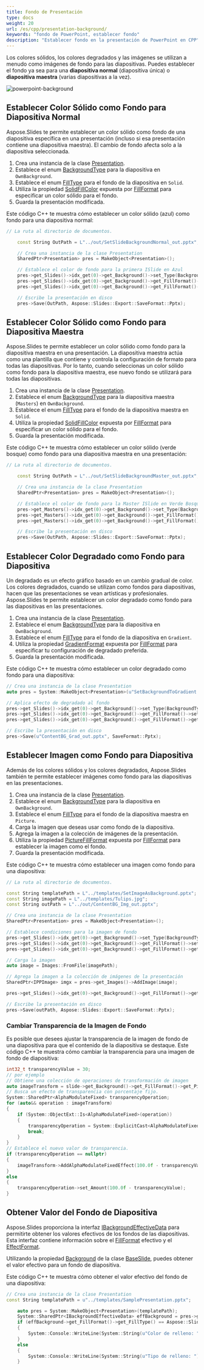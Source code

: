 ```yaml
---
title: Fondo de Presentación
type: docs
weight: 20
url: /es/cpp/presentation-background/
keywords: "fondo de PowerPoint, establecer fondo"
description: "Establecer fondo en la presentación de PowerPoint en CPP"
---
```


Los colores sólidos, los colores degradados y las imágenes se utilizan a menudo como imágenes de fondo para las diapositivas. Puedes establecer el fondo ya sea para una **diapositiva normal** (diapositiva única) o **diapositiva maestra** (varias diapositivas a la vez).

<img src="powerpoint-background.png" alt="powerpoint-background"  />

## **Establecer Color Sólido como Fondo para Diapositiva Normal**

Aspose.Slides te permite establecer un color sólido como fondo de una diapositiva específica en una presentación (incluso si esa presentación contiene una diapositiva maestra). El cambio de fondo afecta solo a la diapositiva seleccionada.

1. Crea una instancia de la clase [Presentation](https://reference.aspose.com/slides/cpp/class/aspose.slides.presentation).
2. Establece el enum [BackgroundType](https://reference.aspose.com/slides/cpp/namespace/aspose.slides#a811de442ed9b0c175aa4dce66d0ba246) para la diapositiva en `OwnBackground`.
3. Establece el enum [FillType](https://reference.aspose.com/slides/cpp/namespace/aspose.slides#a73f3a585b379b3df191d07931378e40a) para el fondo de la diapositiva en `Solid`.
4. Utiliza la propiedad [SolidFillColor](https://reference.aspose.com/slides/cpp/class/aspose.slides.fill_format#a13c48eebf434d92f4c0058796ea15810) expuesta por [FillFormat](https://reference.aspose.com/slides/cpp/class/aspose.slides.fill_format) para especificar un color sólido para el fondo.
5. Guarda la presentación modificada.

Este código C++ te muestra cómo establecer un color sólido (azul) como fondo para una diapositiva normal:

```c++
// La ruta al directorio de documentos.

	const String OutPath = L"../out/SetSlideBackgroundNormal_out.pptx";

	// Crea una instancia de la clase Presentation
	SharedPtr<Presentation> pres = MakeObject<Presentation>();

	// Establece el color de fondo para la primera ISlide en Azul
	pres->get_Slides()->idx_get(0)->get_Background()->set_Type(BackgroundType::OwnBackground);
	pres->get_Slides()->idx_get(0)->get_Background()->get_FillFormat()->set_FillType(FillType::Solid);
	pres->get_Slides()->idx_get(0)->get_Background()->get_FillFormat()->get_SolidFillColor()->set_Color(System::Drawing::Color::get_Blue());

	// Escribe la presentación en disco
	pres->Save(OutPath, Aspose::Slides::Export::SaveFormat::Pptx);

```

## **Establecer Color Sólido como Fondo para Diapositiva Maestra**

Aspose.Slides te permite establecer un color sólido como fondo para la diapositiva maestra en una presentación. La diapositiva maestra actúa como una plantilla que contiene y controla la configuración de formato para todas las diapositivas. Por lo tanto, cuando seleccionas un color sólido como fondo para la diapositiva maestra, ese nuevo fondo se utilizará para todas las diapositivas.

1. Crea una instancia de la clase [Presentation](https://reference.aspose.com/slides/cpp/class/aspose.slides.presentation).
2. Establece el enum [BackgroundType](https://reference.aspose.com/slides/cpp/namespace/aspose.slides#a811de442ed9b0c175aa4dce66d0ba246) para la diapositiva maestra (`Masters`) en `OwnBackground`.
3. Establece el enum [FillType](https://reference.aspose.com/slides/cpp/namespace/aspose.slides#a73f3a585b379b3df191d07931378e40a) para el fondo de la diapositiva maestra en `Solid`.
4. Utiliza la propiedad [SolidFillColor](https://reference.aspose.com/slides/cpp/class/aspose.slides.fill_format#a13c48eebf434d92f4c0058796ea15810) expuesta por [FillFormat](https://reference.aspose.com/slides/cpp/class/aspose.slides.fill_format) para especificar un color sólido para el fondo.
5. Guarda la presentación modificada.

Este código C++ te muestra cómo establecer un color sólido (verde bosque) como fondo para una diapositiva maestra en una presentación:

```c++
// La ruta al directorio de documentos.

	const String OutPath = L"../out/SetSlideBackgroundMaster_out.pptx";

	// Crea una instancia de la clase Presentation
	SharedPtr<Presentation> pres = MakeObject<Presentation>();

	// Establece el color de fondo para la Master ISlide en Verde Bosque
	pres->get_Masters()->idx_get(0)->get_Background()->set_Type(BackgroundType::OwnBackground);
	pres->get_Masters()->idx_get(0)->get_Background()->get_FillFormat()->set_FillType(FillType::Solid);
	pres->get_Masters()->idx_get(0)->get_Background()->get_FillFormat()->get_SolidFillColor()->set_Color(System::Drawing::Color::get_ForestGreen());

	// Escribe la presentación en disco
	pres->Save(OutPath, Aspose::Slides::Export::SaveFormat::Pptx);

```

## **Establecer Color Degradado como Fondo para Diapositiva**

Un degradado es un efecto gráfico basado en un cambio gradual de color. Los colores degradados, cuando se utilizan como fondos para diapositivas, hacen que las presentaciones se vean artísticas y profesionales. Aspose.Slides te permite establecer un color degradado como fondo para las diapositivas en las presentaciones.

1. Crea una instancia de la clase [Presentation](https://reference.aspose.com/slides/cpp/class/aspose.slides.presentation).
2. Establece el enum [BackgroundType](https://reference.aspose.com/slides/cpp/namespace/aspose.slides#a811de442ed9b0c175aa4dce66d0ba246) para la diapositiva en `OwnBackground`.
3. Establece el enum [FillType](https://reference.aspose.com/slides/cpp/namespace/aspose.slides#a73f3a585b379b3df191d07931378e40a) para el fondo de la diapositiva en `Gradient`.
4. Utiliza la propiedad [GradientFormat](https://reference.aspose.com/slides/cpp/class/aspose.slides.fill_format#aa686ab9c84e7e20e65dfe73458f1a823) expuesta por [FillFormat](https://reference.aspose.com/slides/cpp/class/aspose.slides.fill_format) para especificar tu configuración de degradado preferida.
5. Guarda la presentación modificada.

Este código C++ te muestra cómo establecer un color degradado como fondo para una diapositiva:

```c++
// Crea una instancia de la clase Presentation
auto pres = System::MakeObject<Presentation>(u"SetBackgroundToGradient.pptx");

// Aplica efecto de degradado al fondo
pres->get_Slides()->idx_get(0)->get_Background()->set_Type(BackgroundType::OwnBackground);
pres->get_Slides()->idx_get(0)->get_Background()->get_FillFormat()->set_FillType(FillType::Gradient);
pres->get_Slides()->idx_get(0)->get_Background()->get_FillFormat()->get_GradientFormat()->set_TileFlip(TileFlip::FlipBoth);

// Escribe la presentación en disco
pres->Save(u"ContentBG_Grad_out.pptx", SaveFormat::Pptx);
```

## **Establecer Imagen como Fondo para Diapositiva**

Además de los colores sólidos y los colores degradados, Aspose.Slides también te permite establecer imágenes como fondo para las diapositivas en las presentaciones.

1. Crea una instancia de la clase [Presentation](https://reference.aspose.com/slides/cpp/class/aspose.slides.presentation).
2. Establece el enum [BackgroundType](https://reference.aspose.com/slides/cpp/namespace/aspose.slides#a811de442ed9b0c175aa4dce66d0ba246) para la diapositiva en `OwnBackground`.
3. Establece el enum [FillType](https://reference.aspose.com/slides/cpp/namespace/aspose.slides#a73f3a585b379b3df191d07931378e40a) para el fondo de la diapositiva maestra en `Picture`.
4. Carga la imagen que deseas usar como fondo de la diapositiva.
5. Agrega la imagen a la colección de imágenes de la presentación.
6. Utiliza la propiedad [PictureFillFormat](https://reference.aspose.com/slides/cpp/class/aspose.slides.fill_format#a7f2b7e6afce822667cecd3e80336bfae) expuesta por [FillFormat](https://reference.aspose.com/slides/cpp/class/aspose.slides.fill_format) para establecer la imagen como el fondo.
7. Guarda la presentación modificada.

Este código C++ te muestra cómo establecer una imagen como fondo para una diapositiva:

```c++
// La ruta al directorio de documentos.

const String templatePath = L"../templates/SetImageAsBackground.pptx";
const String imagePath = L"../templates/Tulips.jpg";
const String outPath = L"../out/ContentBG_Img_out.pptx";

// Crea una instancia de la clase Presentation
SharedPtr<Presentation> pres = MakeObject<Presentation>();

// Establece condiciones para la imagen de fondo
pres->get_Slides()->idx_get(0)->get_Background()->set_Type(BackgroundType::OwnBackground);
pres->get_Slides()->idx_get(0)->get_Background()->get_FillFormat()->set_FillType(FillType::Picture);
pres->get_Slides()->idx_get(0)->get_Background()->get_FillFormat()->get_PictureFillFormat()->set_PictureFillMode(PictureFillMode::Stretch);

// Carga la imagen
auto image = Images::FromFile(imagePath);

// Agrega la imagen a la colección de imágenes de la presentación
SharedPtr<IPPImage> imgx = pres->get_Images()->AddImage(image);

pres->get_Slides()->idx_get(0)->get_Background()->get_FillFormat()->get_PictureFillFormat()->get_Picture()->set_Image(imgx);

// Escribe la presentación en disco
pres->Save(outPath, Aspose::Slides::Export::SaveFormat::Pptx);

```

### **Cambiar Transparencia de la Imagen de Fondo**

Es posible que desees ajustar la transparencia de la imagen de fondo de una diapositiva para que el contenido de la diapositiva se destaque. Este código C++ te muestra cómo cambiar la transparencia para una imagen de fondo de diapositiva:

```c++
int32_t transparencyValue = 30;
// por ejemplo
// Obtiene una colección de operaciones de transformación de imagen
auto imageTransform = slide->get_Background()->get_FillFormat()->get_PictureFillFormat()->get_Picture()->get_ImageTransform();
// Busca un efecto de transparencia con porcentaje fijo.
System::SharedPtr<AlphaModulateFixed> transparencyOperation;
for (auto&& operation : imageTransform)
{
    if (System::ObjectExt::Is<AlphaModulateFixed>(operation))
    {
        transparencyOperation = System::ExplicitCast<AlphaModulateFixed>(operation);
        break;
    }
}
// Establece el nuevo valor de transparencia.
if (transparencyOperation == nullptr)
{
    imageTransform->AddAlphaModulateFixedEffect(100.0f - transparencyValue);
}
else
{
    transparencyOperation->set_Amount(100.0f - transparencyValue);
}
```

## **Obtener Valor del Fondo de Diapositiva**

Aspose.Slides proporciona la interfaz [IBackgroundEffectiveData](https://reference.aspose.com/slides/cpp/class/aspose.slides.i_background_effective_data/) para permitirte obtener los valores efectivos de los fondos de las diapositivas. Esta interfaz contiene información sobre el [FillFormat](https://reference.aspose.com/slides/cpp/class/aspose.slides.i_background_effective_data#a097ba368423bf4a9ab7a6a61870bfc8e) efectivo y el [EffectFormat](https://reference.aspose.com/slides/cpp/class/aspose.slides.i_background_effective_data#a446676281ac4195cb7eb989e4a8110f8).

Utilizando la propiedad [Background](https://reference.aspose.com/slides/cpp/class/aspose.slides.base_slide#ac12d4a7683bf6fa20b3eef387219cf16) de la clase [BaseSlide](https://reference.aspose.com/slides/cpp/class/aspose.slides.base_slide/), puedes obtener el valor efectivo para un fondo de diapositiva.

Este código C++ te muestra cómo obtener el valor efectivo del fondo de una diapositiva:

```c++
// Crea una instancia de la clase Presentation
const String templatePath = u"../templates/SamplePresentation.pptx";

	auto pres = System::MakeObject<Presentation>(templatePath);
	System::SharedPtr<IBackgroundEffectiveData> effBackground = pres->get_Slides()->idx_get(0)->CreateBackgroundEffective();
	if (effBackground->get_FillFormat()->get_FillType() == Aspose::Slides::FillType::Solid)
	{
		System::Console::WriteLine(System::String(u"Color de relleno: ") + effBackground->get_FillFormat()->get_SolidFillColor());
	}
	else
	{
		System::Console::WriteLine(System::String(u"Tipo de relleno: ") + System::ObjectExt::ToString(effBackground->get_FillFormat()->get_FillType()));
	}
```